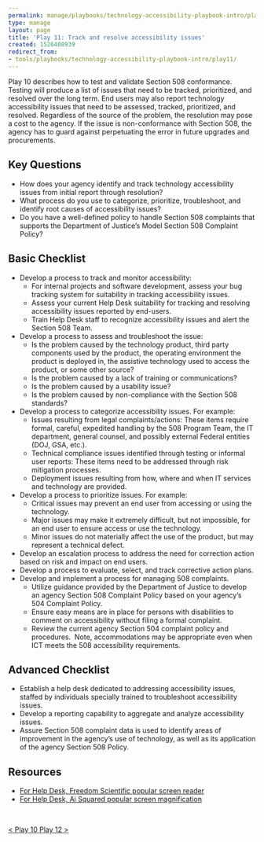 ```yaml
---
permalink: manage/playbooks/technology-accessibility-playbook-intro/play11/
type: manage
layout: page
title: 'Play 11: Track and resolve accessibility issues'
created: 1526408939
redirect_from:
- tools/playbooks/technology-accessibility-playbook-intro/play11/
---
```


Play 10 describes how to test and validate Section 508 conformance. Testing will produce a list of issues that need to be tracked, prioritized, and resolved over the long term. End users may also report technology accessibility issues that need to be assessed, tracked, prioritized, and resolved. Regardless of the source of the problem, the resolution may pose a cost to the agency. If the issue is non-conformance with Section 508, the agency has to guard against perpetuating the error in future upgrades and procurements.

## Key Questions

  * How does your agency identify and track technology accessibility issues from initial report through resolution?
  * What process do you use to categorize, prioritize, troubleshoot, and identify root causes of accessibility issues?
  * Do you have a well-defined policy to handle Section 508 complaints that supports the Department of Justice&rsquo;s Model Section 508 Complaint Policy?

## Basic Checklist

  * Develop a process to track and monitor accessibility:
      * For internal projects and software development, assess your bug tracking system for suitability in tracking accessibility issues.
      * Assess your current Help Desk suitability for tracking and resolving accessibility issues reported by end-users.
      * Train Help Desk staff to recognize accessibility issues and alert the Section 508 Team.
  * Develop a process to assess and troubleshoot the issue:
      * Is the problem caused by the technology product, third party components used by the product, the operating environment the product is deployed in, the assistive technology used to access the product, or some other source?
      * Is the problem caused by a lack of training or communications?
      * Is the problem caused by a usability issue?
      * Is the problem caused by non-compliance with the Section 508 standards?
  * Develop a process to categorize accessibility issues. For example:
      * Issues resulting from legal complaints/actions: These items require formal, careful, expedited handling by the 508 Program Team, the IT department, general counsel, and possibly external Federal entities (DOJ, GSA, etc.).
      * Technical compliance issues identified through testing or informal user reports: These items need to be addressed through risk mitigation processes.
      * Deployment issues resulting from how, where and when IT services and technology are provided.
  * Develop a process to prioritize issues. For example:
      * Critical issues may prevent an end user from accessing or using the technology.
      * Major issues may make it extremely difficult, but not impossible, for an end user to ensure access or use the technology.
      * Minor issues do not materially affect the use of the product, but may represent a technical defect.
  * Develop an escalation process to address the need for correction action based on risk and impact on end users.
  * Develop a process to evaluate, select, and track corrective action plans.
  * Develop and implement a process for managing 508 complaints.
      * Utilize guidance provided by the Department of Justice to develop an agency Section 508 Complaint Policy based on your agency&rsquo;s 504 Complaint Policy.
      * Ensure easy means are in place for persons with disabilities to comment on accessibility without filing a formal complaint.
      * Review the current agency Section 504 complaint policy and procedures.&nbsp; Note, accommodations may be appropriate even when ICT meets the 508 accessibility requirements.

## Advanced Checklist

  * Establish a help desk dedicated to addressing accessibility issues, staffed by individuals specially trained to troubleshoot accessibility issues.
  * Develop a reporting capability to aggregate and analyze accessibility issues.
  * Assure Section 508 complaint data is used to identify areas of improvement in the agency&rsquo;s use of technology, as well as its application of the agency Section 508 Policy.

## Resources

  * [For Help Desk, Freedom Scientific popular screen reader][1]
  * [For Help Desk, Ai Squared popular screen magnification][2]

&nbsp;
<div id="prev-next-section">
    <a class="prev-page" title="Go to Play 10" 
      href="{{site.baseurl}}/manage/playbooks/technology-accessibility-playbook-intro/play10"> < Play 10    
      </a>
    <a class="prev-page" title="Go to Play 12"
      href="{{site.baseurl}}/manage/playbooks/technology-accessibility-playbook-intro/play12"> Play 12 >
    </a>
</div>


 [1]: http://www.freedomscientific.com/Support
 [2]: https://support.zendesk.com/hc/en-us?_ga=2.218071126.1124779054.1631404887-836831031.1631404887